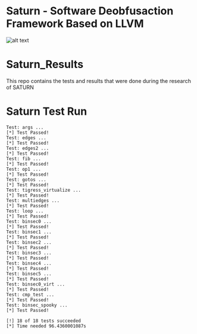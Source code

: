 # Saturn - Software Deobfusaction Framework Based on LLVM
![alt text](https://github.com/pgarba/Saturn_Results/blob/master/SATURN.png)


# Saturn_Results
This repo contains the tests and results that were done during the research of SATURN

# Saturn Test Run
```
Test: args ...
[*] Test Passed!
Test: edges ...
[*] Test Passed!
Test: edges2 ...
[*] Test Passed!
Test: fib ...
[*] Test Passed!
Test: op1 ...
[*] Test Passed!
Test: gotos ...
[*] Test Passed!
Test: tigress_virtualize ...
[*] Test Passed!
Test: multiedges ...
[*] Test Passed!
Test: loop ...
[*] Test Passed!
Test: binsec0 ...
[*] Test Passed!
Test: binsec1 ...
[*] Test Passed!
Test: binsec2 ...
[*] Test Passed!
Test: binsec3 ...
[*] Test Passed!
Test: binsec4 ...
[*] Test Passed!
Test: binsec5 ...
[*] Test Passed!
Test: binsec0_virt ...
[*] Test Passed!
Test: cmp_test ...
[*] Test Passed!
Test: binsec_spooky ...
[*] Test Passed!

[!] 18 of 18 tests succeeded
[*] Time needed 96.4360001087s
```
